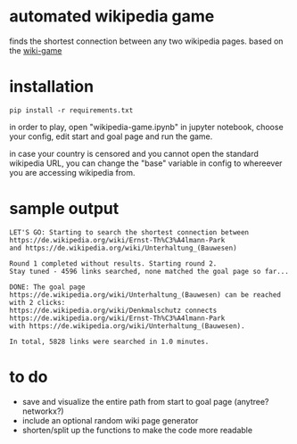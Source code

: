 # automated wikipedia game
finds the shortest connection between any two wikipedia pages. based on the [wiki-game](https://en.wikipedia.org/wiki/Wikipedia:Wiki_Game)

# installation 
```
pip install -r requirements.txt
```

in order to play, open "wikipedia-game.ipynb" in jupyter notebook, choose your config, edit start and goal page and run the game.

in case your country is censored and you cannot open the standard wikipedia URL, you can change the "base" variable in config to whereever you are accessing wikipedia from.

# sample output
```
LET'S GO: Starting to search the shortest connection between https://de.wikipedia.org/wiki/Ernst-Th%C3%A4lmann-Park 
and https://de.wikipedia.org/wiki/Unterhaltung_(Bauwesen)

Round 1 completed without results. Starting round 2.
Stay tuned - 4596 links searched, none matched the goal page so far...

DONE: The goal page https://de.wikipedia.org/wiki/Unterhaltung_(Bauwesen) can be reached with 2 clicks: 
https://de.wikipedia.org/wiki/Denkmalschutz connects https://de.wikipedia.org/wiki/Ernst-Th%C3%A4lmann-Park 
with https://de.wikipedia.org/wiki/Unterhaltung_(Bauwesen). 

In total, 5828 links were searched in 1.0 minutes.
```

# to do
- save and visualize the entire path from start to goal page (anytree? networkx?)
- include an optional random wiki page generator
- shorten/split up the functions to make the code more readable

